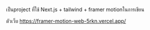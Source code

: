 เป็นproject ที่ใช้ Next.js + tailwind + framer motionในการเขียน

ตัวเว็บ
https://framer-motion-web-5rkn.vercel.app/

